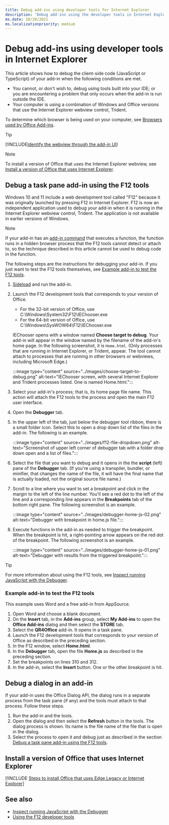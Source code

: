 ```yaml
---
title: Debug add-ins using developer tools for Internet Explorer
description: 'Debug add-ins using the developer tools in Internet Explorer.'
ms.date: 10/20/2021
ms.localizationpriority: medium
---
```


# Debug add-ins using developer tools in Internet Explorer

This article shows how to debug the client-side code (JavaScript or TypeScript) of your add-in when the following conditions are met.

- You cannot, or don't wish to, debug using tools built into your IDE; or you are encountering a problem that only occurs when the add-in is run outside the IDE.
- Your computer is using a combination of Windows and Office versions that use the Internet Explorer webview control, Trident.

To determine which browser is being used on your computer, see [Browsers used by Office Add-ins](../concepts/browsers-used-by-office-web-add-ins.md).

> [!TIP]
> [!INCLUDE[Identify the webview through the add-in UI](../includes/identify-webview-in-ui.md)]

> [!NOTE]
> To install a version of Office that uses the Internet Explorer webview, see [Install a version of Office that uses Internet Explorer](#install-a-version-of-office-that-uses-internet-explorer).

## Debug a task pane add-in using the F12 tools

Windows 10 and 11 include a web development tool called "F12" because it was originally launched by pressing F12 in Internet Explorer. F12 is now an independent application used to debug your add-in when it is running in the Internet Explorer webview control, Trident. The application is not available in earlier versions of Windows.

> [!NOTE]
> If your add-in has an [add-in command](../design/add-in-commands.md) that executes a function, the function runs in a hidden browser process that the F12 tools cannot detect or attach to, so the technique described in this article cannot be used to debug code in the function.

The following steps are the instructions for debugging your add-in. If you just want to test the F12 tools themselves, see [Example add-in to test the F12 tools](#example-add-in-to-test-the-f12-tools).

1. [Sideload](create-a-network-shared-folder-catalog-for-task-pane-and-content-add-ins.md) and run the add-in.
1. Launch the F12 development tools that corresponds to your version of Office.

   - For the 32-bit version of Office, use C:\Windows\System32\F12\IEChooser.exe
   - For the 64-bit version of Office, use C:\Windows\SysWOW64\F12\IEChooser.exe

   IEChooser opens with a window named **Choose target to debug**. Your add-in will appear in the window named by the filename of the add-in's home page. In the following screenshot, it is `Home.html`. (Only processes that are running in Internet Explorer, or Trident, appear. The tool cannot attach to processes that are running in other browsers or webviews, including Microsoft Edge.)

    :::image type="content" source="../images/choose-target-to-debug.png" alt-text="IEChooser screen, with several Internet Explorer and Trident processes listed. One is named Home.html.":::

1. Select your add-in's process; that is, its home page file name. This action will attach the F12 tools to the process and open the main F12 user interface.
1. Open the **Debugger** tab.
1. In the upper left of the tab, just below the debugger tool ribbon, there is a small folder icon. Select this to open a drop down list of the files in the add-in. The following is an example.

    :::image type="content" source="../images/f12-file-dropdown.png" alt-text="Screenshot of upper left corner of debugger tab with a folder drop down open and a list of files.":::

1. Select the file that you want to debug and it opens in the the **script** (left) pane of the **Debugger** tab. (If you're using a transpiler, bundler, or minifier, that changes the name of the file, it will have the final name that is actually loaded, not the original source file name.)

1. Scroll to a line where you want to set a breakpoint and click in the margin to the left of the line number. You'll see a red dot to the left of the line and a corresponding line appears in the **Breakpoints** tab of the bottom right pane. The following screenshot is an example.

    :::image type="content" source="../images/debugger-home-js-02.png" alt-text="Debugger with breakpoint in home.js file.":::

1. Execute functions in the add-in as needed to trigger the breakpoint. When the breakpoint is hit, a right-pointing arrow appears on the red dot of the breakpoint. The following screenshot is an example.

    :::image type="content" source="../images/debugger-home-js-01.png" alt-text="Debugger with results from the triggered breakpoint.":::

> [!TIP]
> For more information about using the F12 tools, see [Inspect running JavaScript with the Debugger](/previous-versions/windows/internet-explorer/ie-developer/samples/dn255007(v=vs.85)).

### Example add-in to test the F12 tools

This example uses Word and a free add-in from AppSource.

1. Open Word and choose a blank document.
1. On the **Insert** tab, in the **Add-ins** group, select **My Add-ins** to open the **Office Add-ins** dialog and then select the **STORE** tab.
1. Select the **QR4Office** add-in. It opens in a task pane.
1. Launch the F12 development tools that corresponds to your version of Office as described in the preceding section.
1. In the F12 window, select **Home.html**.
1. In the **Debugger** tab, open the file **Home.js** as described in the preceding section.
1. Set the breakpoints on lines 310 and 312.
1. In the add-in, select the **Insert** button. One or the other breakpoint is hit.

## Debug a dialog in an add-in

If your add-in uses the Office Dialog API, the dialog runs in a separate process from the task pane (if any) and the tools must attach to that process. Follow these steps.

1. Run the add-in and the tools. 
1. Open the dialog and then select the **Refresh** button in the tools. The dialog process is shown. Its name is the file name of the file that is open in the dialog.
1. Select the process to open it and debug just as described in the section [Debug a task pane add-in using the F12 tools](#debug-a-task-pane-add-in-using-the-f12-tools).

## Install a version of Office that uses Internet Explorer

[!INCLUDE [Steps to install Office that uses Edge Legacy or Internet Explorer](../includes/install-office-that-uses-legacy-edge-or-ie.md)]

## See also

- [Inspect running JavaScript with the Debugger](/previous-versions/windows/internet-explorer/ie-developer/samples/dn255007(v=vs.85))
- [Using the F12 developer tools](/previous-versions/windows/internet-explorer/ie-developer/samples/bg182326(v=vs.85))
